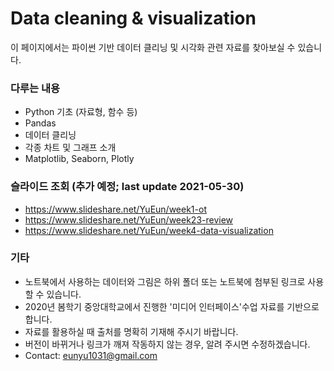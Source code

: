 # Data cleaning & visualization

이 페이지에서는 파이썬 기반 데이터 클리닝 및 시각화 관련 자료를 찾아보실 수 있습니다.

### 다루는 내용
- Python 기초 (자료형, 함수 등)
- Pandas
- 데이터 클리닝
- 각종 차트 및 그래프 소개
- Matplotlib, Seaborn, Plotly

### 슬라이드 조회 (추가 예정; last update 2021-05-30)
- https://www.slideshare.net/YuEun/week1-ot
- https://www.slideshare.net/YuEun/week23-review
- https://www.slideshare.net/YuEun/week4-data-visualization

### 기타
- 노트북에서 사용하는 데이터와 그림은 하위 폴더 또는 노트북에 첨부된 링크로 사용할 수 있습니다.
- 2020년 봄학기 중앙대학교에서 진행한 '미디어 인터페이스'수업 자료를 기반으로 합니다.
- 자료를 활용하실 때 출처를 명확히 기재해 주시기 바랍니다.
- 버전이 바뀌거나 링크가 깨져 작동하지 않는 경우, 알려 주시면 수정하겠습니다.
- Contact: eunyu1031@gmail.com
